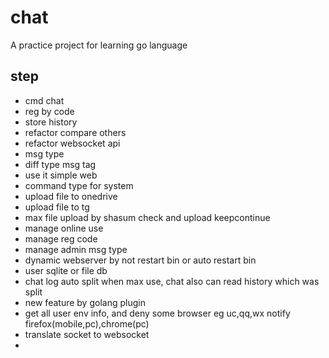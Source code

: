 # chat
A practice project for learning go language

## step
- cmd chat
- reg by code
- store history
- refactor compare others
- refactor websocket api
- msg type
- diff type msg tag
- use it simple web
- command type for system
- upload file to onedrive
- upload file to tg
- max file upload by shasum check and upload keepcontinue
- manage online use
- manage reg code
- manage admin msg type
- dynamic webserver by not restart bin or auto restart bin
- user sqlite or file db
- chat log auto split when max use, chat also can read history which was split
- new feature by golang plugin
- get all user env info, and deny some browser eg uc,qq,wx notify firefox(mobile,pc),chrome(pc)
- translate socket to websocket
- 